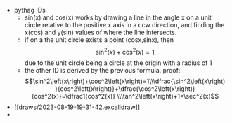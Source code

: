 - pythag IDs
	- sin(x) and cos(x) works by drawing a line in the angle x on a unit circle relative to the positive x axis in a ccw direction, and finding the x(cos) and y(sin) values of where the line intersects.
	- if on a the unit circle exists a point (cosx,sinx), then 
	  $$\sin^2\left(x\right)+\cos^2\left(x\right)=1$$
	  due to the unit circle being a circle at the origin with a radius of 1
	- the other ID is derived by the previous formula. proof:
	  $$\sin^2\left(x\right)+\cos^2\left(x\right)=1\\\dfrac{\sin^2\left(x\right)}{cos^2\left(x\right)}+\dfrac{\cos^2\left(x\right)}{cos^2(x)}=\dfrac1{cos^2(x)}
	  \\\tan^2\left(x\right)+1=\sec^2(x)$$
- [[draws/2023-08-19-19-31-42.excalidraw]]
-